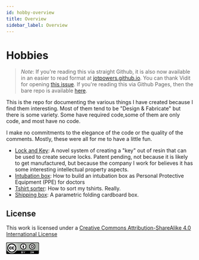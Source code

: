 ```yaml
---
id: hobby-overview
title: Overview 
sidebar_label: Overview
---
```

# Hobbies

> *Note*:  If you're reading this via straight Github, it is also now available in an easier to read format at [jotpowers.github.io](https://jotpowers.github.io/ds/docs/introduction).  You can thank Vidit for opening [this issue](https://github.com/jotpowers/College-Grads/issues/1). If you're reading this via Github Pages, then the bare repo is available [here](https://github.com/jotpowers/Hobbies).

This is the repo for documenting the various things I have created because I find them interesting.  Most of them tend to be "Design & Fabricate" but there is some variety.  Some have required code,some of them are only code, and most have no code.

I make no commitments to the elegance of the code or the quality of the comments.  Mostly, these were all for me to have a little fun.

* [Lock and Key](lock-n-key):  A novel system of creating a "key" out of resin that can be used to create secure locks.  Patent pending, not because it is likely to get manufactured, but because the company I work for believes it has some interesting intellectual property aspects.
* [Intubation box](Intubation-Box): How to build an intubation box as Personal Protective Equipment (PPE) for doctors 
* [Tshirt sorter](tshirts/tshirts.md):  How to sort my tshirts.  Really.
* [Shipping box](shipping-box.md):  A parametric folding cardboard box.

## License

This work is licensed under a
[Creative Commons Attribution-ShareAlike 4.0 International License](https://creativecommons.org/licenses/by-nc-sa/4.0/)

![License image](assets/88x31.png)
